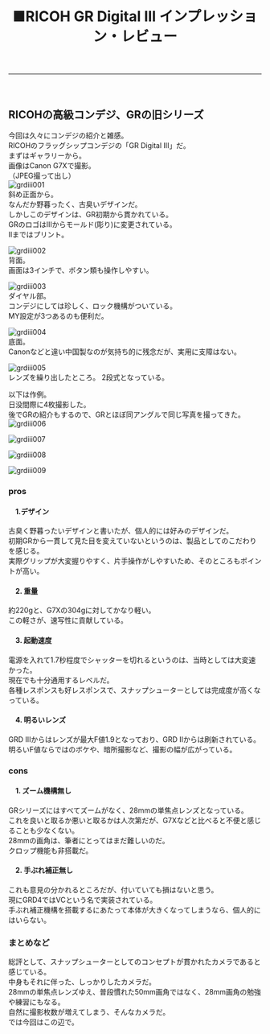 ﻿---
layout: post
title: ■RICOH GR Digital III インプレッション・レビュー
---
---
　
## **RICOHの高級コンデジ、GRの旧シリーズ**
今回は久々にコンデジの紹介と雑感。  
RICOHのフラッグシップコンデジの「GR Digital III」だ。  
まずはギャラリーから。  
画像はCanon G7Xで撮影。  
（JPEG撮って出し）  
![grdiii001](https://beni2nd.github.io/images/grdiii001.jpg)  
斜め正面から。  
なんだか野暮ったく、古臭いデザインだ。  
しかしこのデザインは、GR初期から貫かれている。  
GRのロゴはIIIからモールド(彫り)に変更されている。  
IIまではプリント。  

![grdiii002](https://beni2nd.github.io/images/grdiii002.jpg)  
背面。  
画面は3インチで、ボタン類も操作しやすい。  

![grdiii003](https://beni2nd.github.io/images/grdiii003.jpg)  
ダイヤル部。  
コンデジにしては珍しく、ロック機構がついている。  
MY設定が3つあるのも便利だ。   

![grdiii004](https://beni2nd.github.io/images/grdiii004.jpg)  
底面。  
Canonなどと違い中国製なのが気持ち的に残念だが、実用に支障はない。  

![grdiii005](https://beni2nd.github.io/images/grdiii005.jpg)  
レンズを繰り出したところ。
2段式となっている。   


以下は作例。  
日没間際に4枚撮影した。  
後でGRの紹介もするので、GRとほぼ同アングルで同じ写真を撮ってきた。    
![grdiii006](https://beni2nd.github.io/images/grdiii006.jpg)  

![grdiii007](https://beni2nd.github.io/images/grdiii007.jpg)  

![grdiii008](https://beni2nd.github.io/images/grdiii008.jpg)  

![grdiii009](https://beni2nd.github.io/images/grdiii009.jpg)  


### **pros**

#### 　1.デザイン
古臭く野暮ったいデザインと書いたが、個人的には好みのデザインだ。  
初期GRから一貫して見た目を変えていないというのは、製品としてのこだわりを感じる。    
実際グリップが大変握りやすく、片手操作がしやすいため、そのところもポイントが高い。  


#### 　2. 重量
約220gと、G7Xの304gに対してかなり軽い。  
この軽さが、速写性に貢献している。  

#### 　3. 起動速度
電源を入れて1.7秒程度でシャッターを切れるというのは、当時としては大変速かった。  
現在でも十分通用するレベルだ。  
各種レスポンスも好レスポンスで、スナップシューターとしては完成度が高くなっている。  

#### 　4. 明るいレンズ
GRD IIIからはレンズが最大F値1.9となっており、GRD IIからは刷新されている。  
明るいF値ならではのボケや、暗所撮影など、撮影の幅が広がっている。  


### **cons**

#### 　1. ズーム機構無し
GRシリーズにはすべてズームがなく、28mmの単焦点レンズとなっている。  
これを良いと取るか悪いと取るかは人次第だが、G7Xなどと比べると不便と感じることも少なくない。  
28mmの画角は、筆者にとってはまだ難しいのだ。  
クロップ機能も非搭載だ。  

#### 　2. 手ぶれ補正無し
これも意見の分かれるところだが、付いていても損はないと思う。  
現にGRD4ではVCという名で実装されている。  
手ぶれ補正機構を搭載するにあたって本体が大きくなってしまうなら、個人的にはいらない。  

### **まとめなど**

総評として、スナップシューターとしてのコンセプトが貫かれたカメラであると感じている。  
中身もそれに伴った、しっかりしたカメラだ。  
28mmの単焦点レンズゆえ、普段慣れた50mm画角ではなく、28mm画角の勉強や練習にもなる。  
自然に撮影枚数が増えてしまう、そんなカメラだ。  
では今回はこの辺で。
